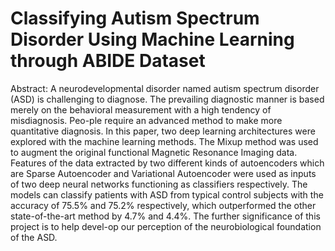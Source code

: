# Classifying Autism Spectrum Disorder Using Machine Learning through ABIDE Dataset

Abstract: A neurodevelopmental disorder named autism spectrum disorder (ASD) is challenging to diagnose. The prevailing diagnostic manner is based merely on the behavioral measurement with a high tendency of misdiagnosis. Peo-ple require an advanced method to make more quantitative diagnosis. In this paper, two deep learning architectures were explored with the machine learning methods. The Mixup method was used to augment the original functional Magnetic Resonance Imaging data. Features of the data extracted by two different kinds of autoencoders which are Sparse Autoencoder and Variational Autoencoder were used as inputs of two deep neural networks functioning as classifiers respectively. The models can classify patients with ASD from typical control subjects with the accuracy of 75.5% and 75.2% respectively, which outperformed the other state-of-the-art method by 4.7% and 4.4%. The further significance of this project is to help devel-op our perception of the neurobiological foundation of the ASD.
